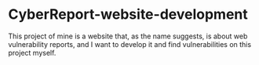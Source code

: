 # CyberReport-website-development
 This project of mine is a website that, as the name suggests, is about web vulnerability reports, and I want to develop it and find vulnerabilities on this project myself.
